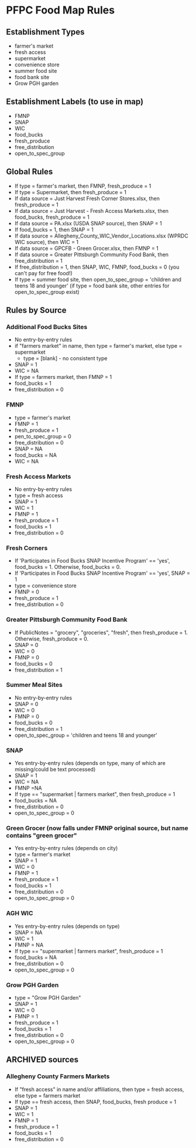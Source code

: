 # PFPC Food Map Rules

## Establishment Types

- farmer&#39;s market
- fresh access
- supermarket
- convenience store
- summer food site
- food bank site
- Grow PGH garden

## Establishment Labels (to use in map)

- FMNP
- SNAP
- WIC
- food\_bucks
- fresh\_produce
- free\_distribution
- open\_to\_spec\_group

## Global Rules

- If type = farmer&#39;s market, then FMNP, fresh\_produce = 1
- If type = Supermarket, then fresh\_produce = 1
- If data source = Just Harvest Fresh Corner Stores.xlsx, then fresh\_produce = 1
- If data source = Just Harvest - Fresh Access Markets.xlsx, then food\_bucks, fresh\_produce = 1
- If data source = PA.xlsx (USDA SNAP source), then SNAP = 1
- If food\_bucks = 1, then SNAP = 1
- If data source = Allegheny\_County\_WIC\_Vendor\_Locations.xlsx (WPRDC WIC source), then WIC = 1
- If data source = GPCFB - Green Grocer.xlsx, then FMNP = 1
- If data source = Greater Pittsburgh Community Food Bank, then free\_distribution = 1
- If free\_distribution = 1, then SNAP, WIC, FMNP, food\_bucks = 0 (you can&#39;t pay for free food!)
- If type = summer food site, then open\_to\_spec\_group = &#39;children and teens 18 and younger&#39; (if type = food bank site, other entries for open\_to\_spec\_group exist)

## Rules by Source

### Additional Food Bucks Sites

- No entry-by-entry rules
- if &quot;farmers market&quot; in name, then type = farmer&#39;s market, else type = supermarket
  - type = [blank] - no consistent type
- SNAP = 1
- WIC = NA
- If type = farmers market, then FMNP = 1
- food\_bucks = 1
- free\_distribution = 0

### FMNP

- type = farmer&#39;s market
- FMNP = 1
- fresh\_produce = 1
- pen\_to\_spec\_group = 0
- free\_distribution = 0
- SNAP = NA
- food\_bucks = NA
- WIC = NA

### Fresh Access Markets

- No entry-by-entry rules
- type = fresh access
- SNAP = 1
- WIC = 1
- FMNP = 1
- fresh\_produce = 1
- food\_bucks = 1
- free\_distribution = 0

### Fresh Corners

- If &#39;Participates in Food Bucks SNAP Incentive Program&#39; == &#39;yes&#39;, food\_bucks = 1. Otherwise, food\_bucks = 0.
- If &#39;Participates in Food Bucks SNAP Incentive Program&#39; == &#39;yes&#39;, SNAP = 1
- type = convenience store
- FMNP = 0
- fresh\_produce = 1
- free\_distribution = 0

### Greater Pittsburgh Community Food Bank

- If PublicNotes = &quot;grocery&quot;, &quot;groceries&quot;, &quot;fresh&quot;, then fresh\_produce = 1. Otherwise, fresh\_produce = 0.
- SNAP = 0
- WIC = 0
- FMNP = 0
- food\_bucks = 0
- free\_distribution = 1

### Summer Meal Sites

- No entry-by-entry rules
- SNAP = 0
- WIC = 0
- FMNP = 0
- food\_bucks = 0
- free\_distribution = 1
- open\_to\_spec\_group = &#39;children and teens 18 and younger&#39;

### SNAP

- Yes entry-by-entry rules (depends on type, many of which are missing/could be text processed)
- SNAP = 1
- WIC = NA
- FMNP =NA
- If type == &quot;supermarket | farmers market&quot;, then fresh\_produce = 1
- food\_bucks = NA
- free\_distribution = 0
- open\_to\_spec\_group = 0

### Green Grocer (now falls under FMNP original source, but name contains &quot;green grocer&quot;

- Yes entry-by-entry rules (depends on city)
- type = farmer&#39;s market
- SNAP = 1
- WIC = 0
- FMNP = 1
- fresh\_produce = 1
- food\_bucks = 1
- free\_distribution = 0
- open\_to\_spec\_group = 0

### AGH WIC

- Yes entry-by-entry rules (depends on type)
- SNAP = NA
- WIC = 1
- FMNP = NA
- If type == &quot;supermarket | farmers market&quot;, fresh\_produce = 1
- food\_bucks = NA
- free\_distribution = 0
- open\_to\_spec\_group = 0

### Grow PGH Garden

- type = &quot;Grow PGH Garden&quot;
- SNAP = 1
- WIC = 0
- FMNP = 1
- fresh\_produce = 1
- food\_bucks = 1
- free\_distribution = 0
- open\_to\_spec\_group = 0

## ARCHIVED sources

### Allegheny County Farmers Markets

- If &quot;fresh access&quot; in name and/or affiliations, then type = fresh access, else type = farmers market
- If type == fresh access, then SNAP, food\_bucks, fresh produce = 1
- SNAP = 1
- WIC = 1
- FMNP = 1
- fresh\_produce = 1
- food\_bucks = 1
- free\_distribution = 0